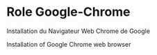 Role Google-Chrome
=========

Installation du Navigateur Web Chrome de Google

Installation of Google Chrome web browser